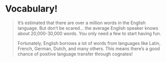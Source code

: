 # Vocabulary!
> It’s estimated that there are over a million words in the English language. But don’t be scared… the average English speaker knows about 20,000-30,000 words. You only need a few to start having fun.
> 
> Fortunately, English borrows a lot of words from languages like Latin, French, German, Dutch, and many others. This means there’s a good chance of positive language transfer through cognates!



